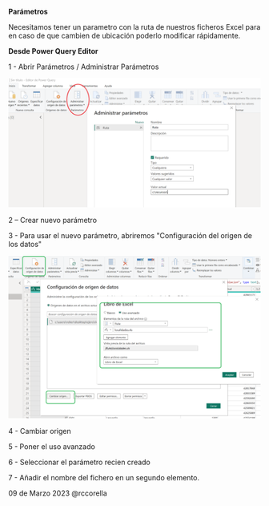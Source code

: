 ﻿

**Parámetros**

Necesitamos tener un parametro con la ruta de nuestros ficheros Excel para en caso de que cambien de ubicación poderlo modificar rápidamente.



**Desde Power Query Editor**


1 - Abrir Parámetros / Administrar Parámetros

![](Recursos/param01.png)

2 – Crear nuevo parámetro

3 - Para usar el nuevo parámetro, abriremos "Configuración del origen de los datos"

![](Recursos/param02.png)

4 - Cambiar origen

5 - Poner el uso avanzado

6 - Seleccionar el parámetro recien creado

7 - Añadir el nombre del fichero en un segundo elemento.


09 de Marzo 2023        @rccorella

